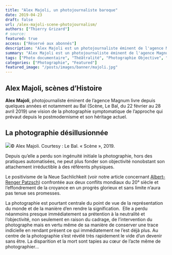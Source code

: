 ```yaml
---
title: "Alex Majoli, un photojournaliste baroque"
date: 2019-04-23
draft: false
url: /alex-majoli-scene-photojournalism/
authors: ["Thierry Grizard"]
# source:
featured: true
access: ["Réservé aux abonnés"]
description: "Alex Majoli est un photojournaliste éminent de l'agence Magnum depuis 8 années il parcourt le monde pour en donner une autre image profondément théâtrale"
summary: "Alex Majoli est un photojournaliste éminent de l'agence Magnum depuis 8 années il parcourt le monde pour en donner une autre image profondément théâtrale"
tags: ["Photo documentaire", "Théâtralité", "Photographie Objective", "Featured"]
categories: ["Photographie", "Featured"]
featured_image: "/posts/images/banner/majoli.jpg"
---
```

## Alex Majoli, scènes d’Histoire

**Alex Majoli**, photojournaliste éminent de l’agence Magnum livre depuis quelques années et notamment au Bal (Scène, Le Bal, du 22 février au 28 avril 2019) une vision de la photographie symptomatique de l’approche qui prévaut depuis le postmodernisme et son héritage actuel.

## La photographie désillusionnée

![](/posts/images/majoli/alex-majoli_le-bal_scene_photographye.0011.jpg)© Alex Majoli. Courtesy : Le Bal. « Scène », 2019.

Depuis qu’elle a perdu son ingénuité initiale la photographie, hors des pratiques automatisées, ne peut plus fonder son objectivité nonobstant son attachement irréductible à des référents physiques.

Le positivisme de la Neue Sachlichkeit (voir notre article concernant [Albert-Renger Patzsch](/albert-renger-patzsch-photography/)) confrontée aux deux conflits mondiaux du 20° siècle et l’effondrement de la croyance en un progrès glorieux et sans limite n’aura pas tenue ses promesses.

La photographie est pourtant centrale du point de vue de la représentation du monde et de la manière d’en rendre la signification.  Elle a perdu néanmoins presque immédiatement sa prétention à la neutralité et l’objectivité, non seulement en raison du cadrage, de l’intervention du photographe mais en vertu même de sa manière de conserver une trace indicielle en rendant présent ce qui immédiatement ne l’est déjà plus. Au centre de la photographie s’est révélé très rapidement le vide d’un devenir sans être. La disparition et la mort sont tapies au cœur de l’acte même de photographier...

